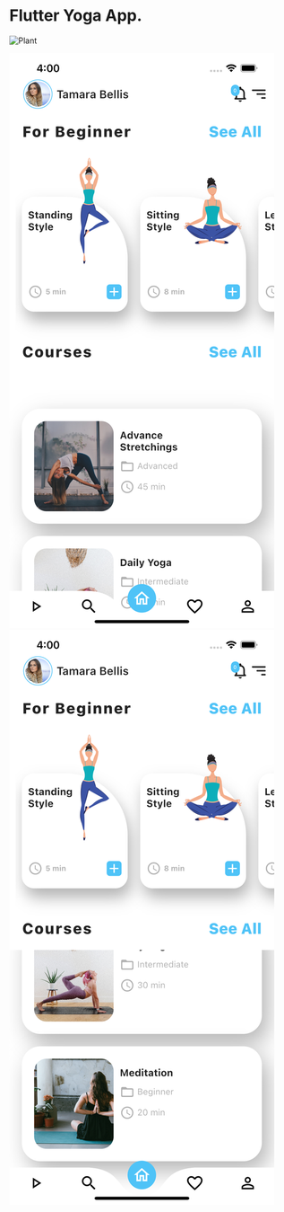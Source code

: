 # Flutter Yoga App.



![Plant](https://github.com/Dineydm/yoga_app/blob/main/shots/App.gif)

![Alt text](https://github.com/Dineydm/yoga_app/blob/main/shots/Screen1.png "Screen 1")
![Alt text](https://github.com/Dineydm/yoga_app/blob/main/shots/Screen2.png "Screen 2")